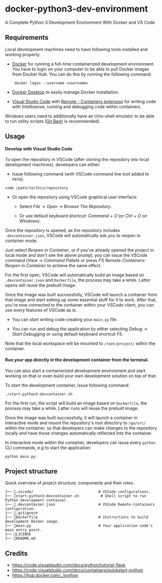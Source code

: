 # docker-python3-dev-environment

A Complete Python 3 Development Environment With Docker and VS Code

## Requirements

Local development machines need to have following tools installed and working properly:

- [Docker](https:://www.docker.com) for running a full-time containerized development environment. You have to login on your computer to be able to pull Docker images from Docker Hub. You can do this by running the following command:

  ```
   docker login --username <username>
  ```

- [Docker Desktop](https://www.docker.com/products/docker-desktop/) to easily manage Docker installation.

- [Visual Studio Code](https://code.visualstudio.com) with [Remote - Containers extension](https://marketplace.visualstudio.com/items?itemName=ms-vscode-remote.remote-containers) for writing code with Intellisense, running and debugging code within containers.

Windows users need to additionally have an Unix-shell emulator to be able to run utility scripts ([Git Bash](https://gitforwindows.org) is recommended).

## Usage

#### Develop with Visual Studio Code

To open the repository in VSCode (after cloning the repository into local development machines), developers can either:

- Issue following command (with VSCode command line tool added to `PATH`):

``` shell
code /path/to/this/repository
```

- Or open the repository using VSCode graphical user interface:

  - Select *File* → *Open* → *Browse The Repository*.

  - Or use default keyboard shortcut: *Command* + *O* (or *Ctrl* + *O* on Windows).

Once the repository is opened, as the repository includes `.devcontainer.json`, VSCode will automatically ask you to reopen in container mode.

Just select *Reopen in Container*, or if you've already opened the project in local mode and don't see the above prompt, you can issue the VSCode command (*View* → *Command Pallete* or press *F1*) *Remote-Containers: Reopen in Container* to achieve the same effect.

For the first open, VSCode will automatically build an image based on `.devcontainer.json` and `Dockerfile`, the process may take a while. Latter opens will reuse the prebuilt image.

Once the image was built successfully, VSCode will launch a container from that image and start setting up some essential stuff for it to work. After that, you're now connected to the container within your VSCode client, you can use every features of VSCode as is.

- You can start writing code creating your `main.py` file.

- You can run and debug the application by either selecting *Debug* → *Start Debugging* or using default keyboard shortcut *F5*.

Note that the local workspace will be mounted to `/root/project/` within the container.

#### Run your app directly in the development container from the terminal.

You can also start a containerized development environment and start working on that or even build your own development solution on top of that.

To start the development container, issue following command:

``` shell
./start-python3-devcontainer.sh
```

For the first run, the script will build an image based on `Dockerfile`, the process may take a while. Latter runs will reuse the prebuilt image.

Once the image was built successfully, it will launch a container in interactive mode and mount the repository's root directory to `/go/src/` within the container, so that developers can make changes to the repository locally and have those changes automatically reflected into the container.

In interactive mode within the container, developers can issue every `python` CLI commands, e.g to start the application:

``` shell
python main.py
```

## Project structure

Quick overview of project structure, components and their roles.

```
├── 📁.vscode/                              # VSCode configurations.
├── 📄start-python3-devcontainer.sh          # Shell script to run Python development container.
├── 📄.devcontainer.json                    # VSCode Remote-Containers configuration.
├── 📄.gitignore
├── 📄Dockerfile                            # Instructions to build development Docker image.
├── 🚀main.py                               # Your application code's main entry point.
├── 📖LICENSE
├── 📖README.md
```

## Credits
- https://code.visualstudio.com/docs/python/tutorial-flask 
- https://code.visualstudio.com/docs/containers/quickstart-python 
- https://hub.docker.com/_/python
